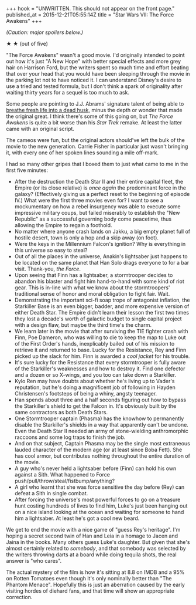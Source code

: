 +++
hook = "UNWRITTEN. This should not appear on the front page."
published_at = 2015-12-21T05:55:14Z
title = "Star Wars VII: The Force Awakens"
+++

_(Caution: major spoilers below.)_

★ ★ (out of five)

"The Force Awakens" wasn't a good movie. I'd originally intended to point out
how it's just "A New Hope" with better special effects and more grey hair on
Harrison Ford, but the writers spent so much time and effort beating that over
your head that you would have been sleeping through the movie in the parking
lot not to have noticed it. I can understand Disney's desire to use a tried and
tested formula, but I don't think a spark of originality after waiting thirty
years for a sequel is too much to ask.

Some people are pointing to J.J. Abrams' signature talent of being able to
[breathe fresh life into a dead husk][esquire-into-darkness], minus the depth
or wonder that made the original great. I think there's some of this going on,
but _The Force Awakens_ is quite a bit worse than his _Star Trek_ remake. At
least the latter came with an original script.

The cameos were fun, but the original actors should've left the bulk of the
movie to the new generation. Carrie Fisher in particular just wasn't bringing
it, with every one of her spoken lines sounding a mile off-mark.

I had so many other gripes that I boxed them to just what came to me in the
first five minutes:

* After the destruction the Death Star II and their entire capital fleet, the
  Empire (or its close relative) is _once again_ the predominant force in the
  galaxy? (Effectively giving us a perfect reset to the beginning of episode
  IV.) What were the first three movies even for? I want to see a mockumentary
  on how a rebel insurgency was able to execute some impressive military coups,
  but failed miserably to establish the "New Republic" as a successful
  governing body come peacetime, thus allowing the Empire to regain a foothold.
* No matter where anyone crash lands on Jakku, a big empty planet full of
  hostile desert, town is only a hop and a skip away (on foot).
* Were the keys in the Millennium Falcon's ignition? Why is everything in this
  universe so easy to steal?
* Out of all the places in the universe, Anakin's lightsaber just happens to be
  located on the same planet that Han Solo drags everyone to for a bar visit.
  Thank-you, _the Force_.
* Upon seeing that Finn has a lightsaber, a stormtrooper decides to abandon his
  blaster and fight him hand-to-hand with some kind of riot gear. This is
  in-line with what we know about the stormtroopers' traditional sense of honor
  and moral obligation to fight fair. Wait.
* Demonstrating the important sci-fi soap trope of antagonist inflation, the
  Starkiller Base is an even bigger, badder, and more expensive version of
  either Death Star. The Empire didn't learn their lesson the first two times
  they lost a decade's worth of galactic budget to single capital project with
  a design flaw, but maybe the third time's the charm.
* We learn later in the movie that after surviving the TIE fighter crash with
  Finn, Poe Dameron, who was willing to die to keep the map to Luke out of the
  First Order's hands, inexplicably bailed out of his mission to retrieve it
  and returned to base. Lucky for the Resistance, Rey and Finn picked up the
  slack for him.  Finn is awarded a _cool jacket_ for his trouble.
* It's sure lucky for the Resistance that every stormtrooper is fully aware of
  the Starkiller's weaknesses and how to destroy it. Find one defector and a
  dozen or so X-wings, and you too can take down a Starkiller.
* Kylo Ren may have doubts about whether he's living up to Vader's reputation,
  but he's doing a magnificent job of following in Hayden Christensen's
  footsteps of being a whiny, angsty teenager.
* Han spends about three and a half seconds figuring out how to bypass the
  Starkiller's shield to get the Falcon in. It's obviously built by the same
  contractors as both Death Stars.
* One Stormtrooper captain (Phasma) has the knowhow to permanently disable the
  Starkiller's shields in a way that apparently can't be undone. Even the
  Death Star II needed an army of stone-wielding anthromorphic raccoons and
  some log traps to finish the job.
* And on that subject, Captain Phasma may be the single most extraneous lauded
  character of the modern age (or at least since Boba Fett). She has cool
  armor, but contributes nothing throughout the entire duration of the movie.
* A guy who's never held a lightsaber before (Finn) can hold his own against a
  Sith. What happened to Force push/pull/throw/steal/fistbump/anything?
* A girl who learnt that she was force sensitive the day before (Rey) can
  defeat a Sith in single combat.
* After forcing the universe's most powerful forces to go on a treasure hunt
  costing hundreds of lives to find him, Luke's just been hanging out on a nice
  island looking at the ocean and waiting for someone to hand him a lightsaber.
  At least he's got a cool new beard.

We get to end the movie with a nice game of "guess Rey's heritage". I'm hoping
a secret second twin of Han and Leia in a homage to Jacen and Jaina in the
books. Many others guess Luke's daughter. But given that she's almost certainly
related to _somebody_, and that somebody was selected by the writers throwing
darts at a board while doing tequila shots, the real answer is "who cares".

The actual mystery of the film is how it's sitting at 8.8 on IMDB and a 95% on
Rotten Tomatoes even though it's only nominally better than "The Phantom
Menace". Hopefully this is just an aberration caused by the early visiting
hordes of diehard fans, and that time will show an appropriate correction.

[esquire-into-darkness]: http://www.esquire.com/entertainment/movies/a22647/star-trek-into-darkness-review/
